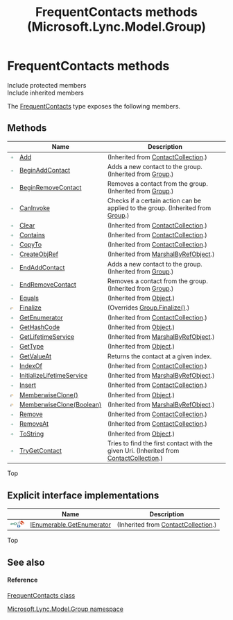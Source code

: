 ﻿---
title: FrequentContacts methods (Microsoft.Lync.Model.Group)
TOCTitle: FrequentContacts methods
ms:assetid: Methods.T:Microsoft.Lync.Model.Group.FrequentContacts_DI_3_UC_OCS14MrefLyncWPF
ms:mtpsurl: https://msdn.microsoft.com/en-us/library/microsoft.lync.model.group.frequentcontacts_di_3_uc_ocs14mreflyncwpf_methods(v=office.15)
ms:contentKeyID: 48598060
ms.date: 07/28/2014
mtps_version: v=office.15
---

# FrequentContacts methods

Include protected members  
Include inherited members  

The [FrequentContacts](frequentcontacts-class-microsoft-lync-model-group_2.md) type exposes the following members.

## Methods

<table>
<thead>
<tr class="header">
<th> </th>
<th>Name</th>
<th>Description</th>
</tr>
</thead>
<tbody>
<tr class="odd">
<td><img src="images/Hh347903.pubmethod(Office.15).gif" title="Public method" alt="Public method" /></td>
<td><a href="contactcollection-add-method-microsoft-lync-model-group_2.md">Add</a></td>
<td>(Inherited from <a href="contactcollection-class-microsoft-lync-model-group_2.md">ContactCollection</a>.)</td>
</tr>
<tr class="even">
<td><img src="images/Hh347903.pubmethod(Office.15).gif" title="Public method" alt="Public method" /></td>
<td><a href="group-beginaddcontact-method-microsoft-lync-model-group_2.md">BeginAddContact</a></td>
<td>Adds a new contact to the group. (Inherited from <a href="group-class-microsoft-lync-model-group_2.md">Group</a>.)</td>
</tr>
<tr class="odd">
<td><img src="images/Hh347903.pubmethod(Office.15).gif" title="Public method" alt="Public method" /></td>
<td><a href="group-beginremovecontact-method-microsoft-lync-model-group_2.md">BeginRemoveContact</a></td>
<td>Removes a contact from the group. (Inherited from <a href="group-class-microsoft-lync-model-group_2.md">Group</a>.)</td>
</tr>
<tr class="even">
<td><img src="images/Hh347903.pubmethod(Office.15).gif" title="Public method" alt="Public method" /></td>
<td><a href="group-caninvoke-method-microsoft-lync-model-group_2.md">CanInvoke</a></td>
<td>Checks if a certain action can be applied to the group. (Inherited from <a href="group-class-microsoft-lync-model-group_2.md">Group</a>.)</td>
</tr>
<tr class="odd">
<td><img src="images/Hh347903.pubmethod(Office.15).gif" title="Public method" alt="Public method" /></td>
<td><a href="contactcollection-clear-method-microsoft-lync-model-group_2.md">Clear</a></td>
<td>(Inherited from <a href="contactcollection-class-microsoft-lync-model-group_2.md">ContactCollection</a>.)</td>
</tr>
<tr class="even">
<td><img src="images/Hh347903.pubmethod(Office.15).gif" title="Public method" alt="Public method" /></td>
<td><a href="contactcollection-contains-method-microsoft-lync-model-group_2.md">Contains</a></td>
<td>(Inherited from <a href="contactcollection-class-microsoft-lync-model-group_2.md">ContactCollection</a>.)</td>
</tr>
<tr class="odd">
<td><img src="images/Hh347903.pubmethod(Office.15).gif" title="Public method" alt="Public method" /></td>
<td><a href="contactcollection-copyto-method-microsoft-lync-model-group_2.md">CopyTo</a></td>
<td>(Inherited from <a href="contactcollection-class-microsoft-lync-model-group_2.md">ContactCollection</a>.)</td>
</tr>
<tr class="even">
<td><img src="images/Hh347903.pubmethod(Office.15).gif" title="Public method" alt="Public method" /></td>
<td><a href="http://msdn2.microsoft.com/en-us/library/2ch65xad">CreateObjRef</a></td>
<td>(Inherited from <a href="http://msdn2.microsoft.com/en-us/library/w4302s1f">MarshalByRefObject</a>.)</td>
</tr>
<tr class="odd">
<td><img src="images/Hh347903.pubmethod(Office.15).gif" title="Public method" alt="Public method" /></td>
<td><a href="group-endaddcontact-method-microsoft-lync-model-group_2.md">EndAddContact</a></td>
<td>Adds a new contact to the group. (Inherited from <a href="group-class-microsoft-lync-model-group_2.md">Group</a>.)</td>
</tr>
<tr class="even">
<td><img src="images/Hh347903.pubmethod(Office.15).gif" title="Public method" alt="Public method" /></td>
<td><a href="group-endremovecontact-method-microsoft-lync-model-group_2.md">EndRemoveContact</a></td>
<td>Removes a contact from the group. (Inherited from <a href="group-class-microsoft-lync-model-group_2.md">Group</a>.)</td>
</tr>
<tr class="odd">
<td><img src="images/Hh347903.pubmethod(Office.15).gif" title="Public method" alt="Public method" /></td>
<td><a href="http://msdn2.microsoft.com/en-us/library/bsc2ak47">Equals</a></td>
<td>(Inherited from <a href="http://msdn2.microsoft.com/en-us/library/e5kfa45b">Object</a>.)</td>
</tr>
<tr class="even">
<td><img src="images/Hh347903.protmethod(Office.15).gif" title="Protected method" alt="Protected method" /></td>
<td><a href="frequentcontacts-finalize-method-microsoft-lync-model-group_1.md">Finalize</a></td>
<td>(Overrides <a href="group-finalize-method-microsoft-lync-model-group_1.md">Group.Finalize()</a>.)</td>
</tr>
<tr class="odd">
<td><img src="images/Hh347903.pubmethod(Office.15).gif" title="Public method" alt="Public method" /></td>
<td><a href="contactcollection-getenumerator-method-microsoft-lync-model-group_3.md">GetEnumerator</a></td>
<td>(Inherited from <a href="contactcollection-class-microsoft-lync-model-group_2.md">ContactCollection</a>.)</td>
</tr>
<tr class="even">
<td><img src="images/Hh347903.pubmethod(Office.15).gif" title="Public method" alt="Public method" /></td>
<td><a href="http://msdn2.microsoft.com/en-us/library/zdee4b3y">GetHashCode</a></td>
<td>(Inherited from <a href="http://msdn2.microsoft.com/en-us/library/e5kfa45b">Object</a>.)</td>
</tr>
<tr class="odd">
<td><img src="images/Hh347903.pubmethod(Office.15).gif" title="Public method" alt="Public method" /></td>
<td><a href="http://msdn2.microsoft.com/en-us/library/c6y7316f">GetLifetimeService</a></td>
<td>(Inherited from <a href="http://msdn2.microsoft.com/en-us/library/w4302s1f">MarshalByRefObject</a>.)</td>
</tr>
<tr class="even">
<td><img src="images/Hh347903.pubmethod(Office.15).gif" title="Public method" alt="Public method" /></td>
<td><a href="http://msdn2.microsoft.com/en-us/library/dfwy45w9">GetType</a></td>
<td>(Inherited from <a href="http://msdn2.microsoft.com/en-us/library/e5kfa45b">Object</a>.)</td>
</tr>
<tr class="odd">
<td><img src="images/Hh347903.pubmethod(Office.15).gif" title="Public method" alt="Public method" /></td>
<td><a href="frequentcontacts-getvalueat-method-microsoft-lync-model-group_2.md">GetValueAt</a></td>
<td>Returns the contact at a given index.</td>
</tr>
<tr class="even">
<td><img src="images/Hh347903.pubmethod(Office.15).gif" title="Public method" alt="Public method" /></td>
<td><a href="contactcollection-indexof-method-microsoft-lync-model-group_2.md">IndexOf</a></td>
<td>(Inherited from <a href="contactcollection-class-microsoft-lync-model-group_2.md">ContactCollection</a>.)</td>
</tr>
<tr class="odd">
<td><img src="images/Hh347903.pubmethod(Office.15).gif" title="Public method" alt="Public method" /></td>
<td><a href="http://msdn2.microsoft.com/en-us/library/zwt5tzck">InitializeLifetimeService</a></td>
<td>(Inherited from <a href="http://msdn2.microsoft.com/en-us/library/w4302s1f">MarshalByRefObject</a>.)</td>
</tr>
<tr class="even">
<td><img src="images/Hh347903.pubmethod(Office.15).gif" title="Public method" alt="Public method" /></td>
<td><a href="contactcollection-insert-method-microsoft-lync-model-group_2.md">Insert</a></td>
<td>(Inherited from <a href="contactcollection-class-microsoft-lync-model-group_2.md">ContactCollection</a>.)</td>
</tr>
<tr class="odd">
<td><img src="images/Hh347903.protmethod(Office.15).gif" title="Protected method" alt="Protected method" /></td>
<td><a href="http://msdn2.microsoft.com/en-us/library/57ctke0a">MemberwiseClone()</a></td>
<td>(Inherited from <a href="http://msdn2.microsoft.com/en-us/library/e5kfa45b">Object</a>.)</td>
</tr>
<tr class="even">
<td><img src="images/Hh347903.protmethod(Office.15).gif" title="Protected method" alt="Protected method" /></td>
<td><a href="http://msdn2.microsoft.com/en-us/library/ms131262">MemberwiseClone(Boolean)</a></td>
<td>(Inherited from <a href="http://msdn2.microsoft.com/en-us/library/w4302s1f">MarshalByRefObject</a>.)</td>
</tr>
<tr class="odd">
<td><img src="images/Hh347903.pubmethod(Office.15).gif" title="Public method" alt="Public method" /></td>
<td><a href="contactcollection-remove-method-microsoft-lync-model-group_2.md">Remove</a></td>
<td>(Inherited from <a href="contactcollection-class-microsoft-lync-model-group_2.md">ContactCollection</a>.)</td>
</tr>
<tr class="even">
<td><img src="images/Hh347903.pubmethod(Office.15).gif" title="Public method" alt="Public method" /></td>
<td><a href="contactcollection-removeat-method-microsoft-lync-model-group_2.md">RemoveAt</a></td>
<td>(Inherited from <a href="contactcollection-class-microsoft-lync-model-group_2.md">ContactCollection</a>.)</td>
</tr>
<tr class="odd">
<td><img src="images/Hh347903.pubmethod(Office.15).gif" title="Public method" alt="Public method" /></td>
<td><a href="http://msdn2.microsoft.com/en-us/library/7bxwbwt2">ToString</a></td>
<td>(Inherited from <a href="http://msdn2.microsoft.com/en-us/library/e5kfa45b">Object</a>.)</td>
</tr>
<tr class="even">
<td><img src="images/Hh347903.pubmethod(Office.15).gif" title="Public method" alt="Public method" /></td>
<td><a href="contactcollection-trygetcontact-method-microsoft-lync-model-group_2.md">TryGetContact</a></td>
<td>Tries to find the first contact with the given Uri. (Inherited from <a href="contactcollection-class-microsoft-lync-model-group_2.md">ContactCollection</a>.)</td>
</tr>
</tbody>
</table>


Top

## Explicit interface implementations

<table>
<thead>
<tr class="header">
<th> </th>
<th>Name</th>
<th>Description</th>
</tr>
</thead>
<tbody>
<tr class="odd">
<td><img src="images/Hh380353.pubinterface(Office.15).gif" title="Explicit interface implemetation" alt="Explicit interface implemetation" /><img src="images/Hh380353.privmethod(Office.15).gif" title="Private method" alt="Private method" /></td>
<td><a href="contactcollection-ienumerable-getenumerator-method-microsoft-lync-model-group_2.md">IEnumerable.GetEnumerator</a></td>
<td>(Inherited from <a href="contactcollection-class-microsoft-lync-model-group_2.md">ContactCollection</a>.)</td>
</tr>
</tbody>
</table>


Top

## See also

#### Reference

[FrequentContacts class](frequentcontacts-class-microsoft-lync-model-group_2.md)

[Microsoft.Lync.Model.Group namespace](microsoft-lync-model-group-namespace_2.md)

